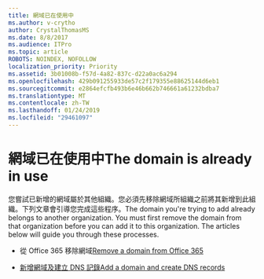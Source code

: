 ```yaml
---
title: 網域已在使用中
ms.author: v-crytho
author: CrystalThomasMS
ms.date: 8/8/2017
ms.audience: ITPro
ms.topic: article
ROBOTS: NOINDEX, NOFOLLOW
localization_priority: Priority
ms.assetid: 3b01008b-f57d-4a82-837c-d22a0ac6a294
ms.openlocfilehash: 429b091255933de57c2f179355e88625144d6eb1
ms.sourcegitcommit: e2864efcfb493b6e46b662b746661a61232bdba7
ms.translationtype: MT
ms.contentlocale: zh-TW
ms.lasthandoff: 01/24/2019
ms.locfileid: "29461097"
---
```

# <a name="the-domain-is-already-in-use"></a><span data-ttu-id="c30c5-102">網域已在使用中</span><span class="sxs-lookup"><span data-stu-id="c30c5-102">The domain is already in use</span></span>

<span data-ttu-id="c30c5-p101">您嘗試已新增的網域屬於其他組織。您必須先移除網域所組織之前將其新增到此組織。下列文章會引導您完成這些程序。</span><span class="sxs-lookup"><span data-stu-id="c30c5-p101">The domain you're trying to add already belongs to another organization. You must first remove the domain from that organization before you can add it to this organization. The articles below will guide you through these processes.</span></span>
  
- <span data-ttu-id="c30c5-106">從 Office 365 移除網域</span><span class="sxs-lookup"><span data-stu-id="c30c5-106">[Remove a domain from Office 365](https://support.office.com/article/https://support.office.com/en-us/article/Remove-a-domain-from-Office-365-f09696b2-8c29-4588-a08b-b333da19810c.aspx)</span></span>
    
- [<span data-ttu-id="c30c5-107">新增網域及建立 DNS 記錄</span><span class="sxs-lookup"><span data-stu-id="c30c5-107">Add a domain and create DNS records</span></span>](https://support.office.com/article/https://support.office.com/en-us/article/Create-DNS-records-for-Office-365-when-you-manage-your-DNS-records-B0F3FDCA-8A80-4E8E-9EF3-61E8A2A9AB23.aspx)
    

